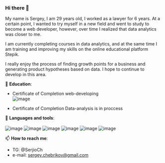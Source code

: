 ### Hi there 👋

My name is Sergey, I am 29 years old, I worked as a lawyer for 6 years. At a certain point, I wanted to try myself in a new field and went to study to become a web developer, however, over time I realized that data analytics was closer to me.

I am currently completing courses in data analytics, and at the same time I am training and improving my skills on the online educational platform Stepik.

I really enjoy the process of finding growth points for a business and generating product hypotheses based on data. I hope to continue to develop in this area.

🌱 <b>Education</b>:
- Certificate of Completion web-developing
  <br>
 ![image](https://github.com/lokkib/lokkib/assets/101714147/591e5bf5-ef3b-4bf7-81bc-2790aaade5a4)

- Certificate of Completion Data-analysis is in proccess


🔭 <b>Languages and tools</b>:
<br><br>
![image](https://github.com/lokkib/lokkib/assets/101714147/bc900877-95f3-4692-b618-c1d112775c06)
![image](https://github.com/lokkib/lokkib/assets/101714147/1427b42b-a725-4391-a409-50bf9d1bdd4f)
![image](https://github.com/lokkib/lokkib/assets/101714147/e6d91a51-9f7c-41ec-94c9-386fcfe0a161)
![image](https://github.com/lokkib/lokkib/assets/101714147/db6a037f-5c35-411f-a647-240bf944e64c)
![image](https://github.com/lokkib/lokkib/assets/101714147/2ada38e3-2e70-42e7-bc02-b9a7488c7673)
![image](https://github.com/lokkib/lokkib/assets/101714147/4a40c64c-297b-47d1-9474-4452f81be1f9)


📫 <b>How to reach me</b>:
<br>
- TG: @SerjioCh
- e-mail: sergey.chebrikov@gmail.com
  
<!--
**lokkib/lokkib** is a ✨ _special_ ✨ repository because its `README.md` (this file) appears on your GitHub profile.

Here are some ideas to get you started:

- 🔭 I’m currently working on ...
- 🌱 I’m currently learning ...
- 👯 I’m looking to collaborate on ...
- 🤔 I’m looking for help with ...
- 💬 Ask me about ...
- 📫 How to reach me: ...
- 😄 Pronouns: ...
- ⚡ Fun fact: ...
-->
